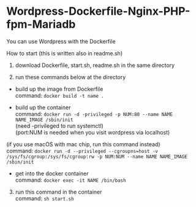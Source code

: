 # Wordpress-Dockerfile-Nginx-PHP-fpm-Mariadb

You can use Wordpress with the Dockerfile

How to start (this is written also in readme.sh)
1. download Dockerfile, start.sh, readme.sh in the same directory

2. run these commands below at the directory
  * build up the image from Dockerfile  
  command: `docker build -t name .`

  * build up the container  
  command: `docker run -d -privileged -p NUM:80 --name NAME NAME_IMAGE /sbin/init`  
  (need -privileged to run systemctl)  
  (port:NUM is needed when you visit wordpress via localhost)  

  (if you use macOS with mac chip, run this command instead)  
  command: `docker run -d --privileged --cgroupns=host -v /sys/fs/cgroup:/sys/fs/cgroup:rw -p NUM:NUM --name NAME NAME_IMAGE /sbin/init`  
  
  * get into the docker container  
  command: `docker exec -it NAME /bin/bash`  

3. run this command in the container  
  command: `sh start.sh`

